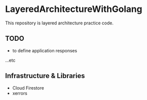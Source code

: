 # LayeredArchitectureWithGolang

This repository is layered architecture practice code.

## TODO

- to define application responses

...etc

## Infrastructure & Libraries

- Cloud Firestore
- xerrors

